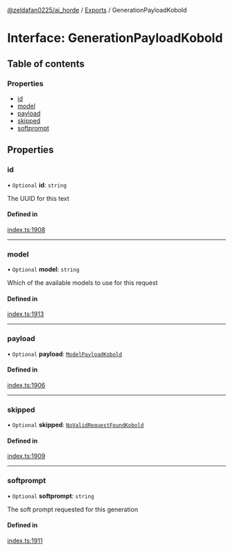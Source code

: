[@zeldafan0225/ai_horde](../README.md) / [Exports](../modules.md) / GenerationPayloadKobold

# Interface: GenerationPayloadKobold

## Table of contents

### Properties

- [id](GenerationPayloadKobold.md#id)
- [model](GenerationPayloadKobold.md#model)
- [payload](GenerationPayloadKobold.md#payload)
- [skipped](GenerationPayloadKobold.md#skipped)
- [softprompt](GenerationPayloadKobold.md#softprompt)

## Properties

### id

• `Optional` **id**: `string`

The UUID for this text

#### Defined in

[index.ts:1908](https://github.com/ZeldaFan0225/ai_horde/blob/100bbe4/index.ts#L1908)

___

### model

• `Optional` **model**: `string`

Which of the available models to use for this request

#### Defined in

[index.ts:1913](https://github.com/ZeldaFan0225/ai_horde/blob/100bbe4/index.ts#L1913)

___

### payload

• `Optional` **payload**: [`ModelPayloadKobold`](ModelPayloadKobold.md)

#### Defined in

[index.ts:1906](https://github.com/ZeldaFan0225/ai_horde/blob/100bbe4/index.ts#L1906)

___

### skipped

• `Optional` **skipped**: [`NoValidRequestFoundKobold`](NoValidRequestFoundKobold.md)

#### Defined in

[index.ts:1909](https://github.com/ZeldaFan0225/ai_horde/blob/100bbe4/index.ts#L1909)

___

### softprompt

• `Optional` **softprompt**: `string`

The soft prompt requested for this generation

#### Defined in

[index.ts:1911](https://github.com/ZeldaFan0225/ai_horde/blob/100bbe4/index.ts#L1911)
